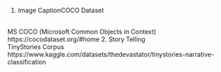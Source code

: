 1. Image CaptionCOCO Dataset
<br>
MS COCO (Microsoft Common Objects in Context) 
https://cocodataset.org/#home
2. Story Telling
<br>
TinyStories Corpus 
https://www.kaggle.com/datasets/thedevastator/tinystories-narrative-classification 